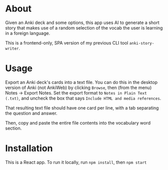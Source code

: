# About

Given an Anki deck and some options, this app uses AI to generate a short story that makes use of a random selection of the vocab the user is learning in a foreign language.

This is a frontend-only, SPA version of my previous CLI tool `anki-story-writer`.

# Usage
Export an Anki deck's cards into a text file. You can do this in the desktop version of Anki (not AnkiWeb) by clicking `Browse`, then (from the menu) Notes -> Export Notes.  Set the export format to `Notes in Plain Text (.txt)`, and uncheck the box that says `Include HTML and media references`.

That resulting text file should have one card per line, with a tab separating the question and answer.

Then, copy and paste the entire file contents into the vocabulary word section.

# Installation

This is a React app.  To run it locally, run `npm install`, then `npm start`
